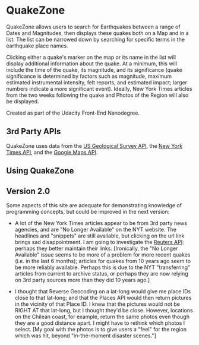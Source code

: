 # QuakeZone

QuakeZone allows users to search for Earthquakes between a range of Dates and Magnitudes, then displays these quakes both on a Map and in a list. The list can be narrowed down by searching for specific terms in the earthquake place names.

Clicking either a quake's marker on the map or its name in the list will display additional information about the quake. At a minimum, this will include the time of the quake, its magnitude, and its significance (quake significance is determined by factors such as magnitude, maximum estimated instrumental intensity, felt reports, and estimated impact; larger numbers indicate a more significant event). Ideally, New York Times articles from the two weeks following the quake and Photos of the Region will also be displayed.

Created as part of the Udacity Front-End Nanodegree.

## 3rd Party APIs

QuakeZone uses data from the [US Geological Survey API](https://earthquake.usgs.gov/fdsnws/event/1/), the [New York Times API](https://developer.nytimes.com/), and the [Google Maps API](https://developers.google.com/maps/).

## Using QuakeZone



## Version 2.0

Some aspects of this site are adequate for demonstrating knowledge of programming concepts, but could be improved in the next version:

* A lot of the New York Times articles appear to be from 3rd party news agencies, and are "No Longer Available" on the NYT website. The headlines and "snippets" are still available, but clicking on the url link brings sad disappointment. I am going to investigate the [Reuters API](https://newsapi.org/reuters-api): perhaps they better maintain their links.  [Ironically, the "No Longer Available" issue seems to be more of a problem for more recent quakes (i.e. in the last 6 months); articles for quakes from 10 years ago seem to be more reliably available. Perhaps this is due to the NYT "transferring" articles from current to archive status, or perhaps they are now relying on 3rd party sources more than they did 10 years ago.]

* I thought that Reverse Geocoding on a lat-long would give me place IDs close to that lat-long; and that the Places API would then return pictures in the vicinity of that Place ID.  I knew that the pictures would not be RIGHT AT that lat-long, but I thought they'd be close. However, locations on the Chilean coast, for example, return the same photos even though they are a good distance apart. I might have to rethink which photos I select. [My goal with the photos is to give users a "feel" for the region which was hit, beyond "in-the-moment disaster scenes."]

